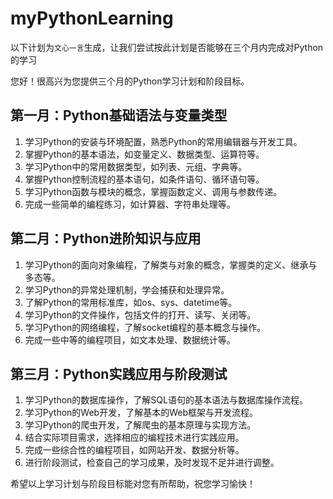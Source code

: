 # myPythonLearning
以下计划为`文心一言`生成，让我们尝试按此计划是否能够在三个月内完成对Python的学习

您好！很高兴为您提供三个月的Python学习计划和阶段目标。

## 第一月：Python基础语法与变量类型

1. 学习Python的安装与环境配置，熟悉Python的常用编辑器与开发工具。
2. 掌握Python的基本语法，如变量定义、数据类型、运算符等。
3. 学习Python中的常用数据类型，如列表、元组、字典等。
4. 掌握Python控制流程的基本语句，如条件语句、循环语句等。
5. 学习Python函数与模块的概念，掌握函数定义、调用与参数传递。
6. 完成一些简单的编程练习，如计算器、字符串处理等。
## 第二月：Python进阶知识与应用

1. 学习Python的面向对象编程，了解类与对象的概念，掌握类的定义、继承与多态等。
2. 学习Python的异常处理机制，学会捕获和处理异常。
3. 了解Python的常用标准库，如os、sys、datetime等。
4. 学习Python的文件操作，包括文件的打开、读写、关闭等。
5. 学习Python的网络编程，了解socket编程的基本概念与操作。
6. 完成一些中等的编程项目，如文本处理、数据统计等。

## 第三月：Python实践应用与阶段测试

1. 学习Python的数据库操作，了解SQL语句的基本语法与数据库操作流程。
2. 学习Python的Web开发，了解基本的Web框架与开发流程。
3. 学习Python的爬虫开发，了解爬虫的基本原理与实现方法。
4. 结合实际项目需求，选择相应的编程技术进行实践应用。
5. 完成一些综合性的编程项目，如网站开发、数据分析等。
6. 进行阶段测试，检查自己的学习成果，及时发现不足并进行调整。

希望以上学习计划与阶段目标能对您有所帮助，祝您学习愉快！